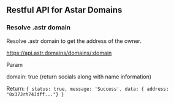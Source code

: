 ## Restful API for Astar Domains

### Resolve .astr domain
Resolve .astr domain to get the address of the owner.

https://api.astr.domains/domains/:domain

Param

domain: true (return socials along with name information)

Return: 
``
{
    status: true,
    message: 'Success',
    data: { address: "0x37Jrh74Jdff..."}
}
``


